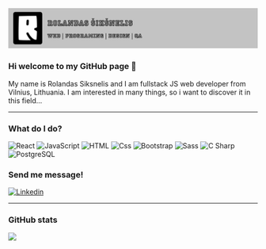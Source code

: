 <img src="/rr_banner.png" alt="banner"  />

### Hi welcome to my GitHub page 👋

My name is Rolandas Siksnelis and I am fullstack JS web developer from Vilnius, Lithuania. I am interested in many things, so i want to discover it in this field...

---

### What do I do?

<p>
  <img alt="React" src="https://img.shields.io/badge/React-61DAFB?logo=react&logoColor=white&style=for-the-badge" />
  <img alt="JavaScript" src="https://img.shields.io/badge/JavaScript-F7DF1E?logo=javascript&logoColor=white&style=for-the-badge" />
  <img alt="HTML" src="https://img.shields.io/badge/HTML-E34F26?logo=html5&logoColor=white&style=for-the-badge" />
  <img alt="Css" src="https://img.shields.io/badge/CSS-1572B6?logo=css3&logoColor=white&style=for-the-badge" />
  <img alt="Bootstrap" src="https://img.shields.io/badge/bootstrap-7952B3?logo=bootstrap&logoColor=white&style=for-the-badge" />
  <img alt="Sass" src="https://img.shields.io/badge/Sass-CC6699?logo=sass&logoColor=white&style=for-the-badge" />
  <img alt="C Sharp" src="https://img.shields.io/badge/C%23-239120?logo=c-sharp&logoColor=white&style=for-the-badge" />
  <img alt="PostgreSQL" src="https://img.shields.io/badge/postgresql-4169E1?logo=postgresql&logoColor=white&style=for-the-badge" />
</p>

### Send me message!

<p>
  <a href="https://www.linkedin.com/in/rolandas-%C5%A1ik%C5%A1nelis-8b7899b5/">
     <img
       alt="Linkedin"
       src="https://img.shields.io/badge/linkedin-0077B5?logo=linkedin&logoColor=white&style=for-the-badge" 
     />
  </a>
</p>

---

### GitHub stats

<img src="https://github-readme-stats.vercel.app/api?username=RolandasSix" />

